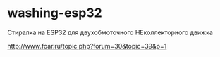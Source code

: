 # washing-esp32
Стиралка на ESP32 для двухобмоточного НЕколлекторного движка

http://www.foar.ru/topic.php?forum=30&topic=39&p=1
